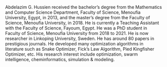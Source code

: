 Abdelazim G. Hussien received the bachelor’s degree from the Mathematics and Computer Science Department, Faculty of Science, Menoufia University, Egypt, in 2013, and the master’s degree from the Faculty of Science, Menoufia University, in
2018. He is currently a Teaching Assistant with the Faculty of Science, Fayoum, Egypt. He was a PhD student in Faculty of Science, Menoufia University from 2018 to 2021. He is now researcher in Linkoping University, Sweden. He has around 80 papers in prestigious journals.
He developed many optimization algorithms in literature such as Snake Optimizer, Fick’s Law Algorithm, Pied Kingfisher Optimizer, etc. His research interest include optimization, swarm intelligence, cheminformatics, simulation & modeling.
